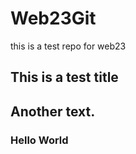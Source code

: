 # Web23Git
this is a test repo for web23 

## This is a test title

## Another text.

### Hello World